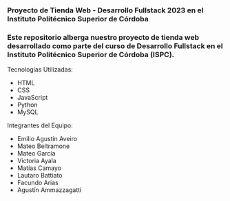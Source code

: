 ### Proyecto de Tienda Web - Desarrollo Fullstack 2023 en el Instituto Politécnico Superior de Córdoba

### Este repositorio alberga nuestro proyecto de tienda web desarrollado como parte del curso de Desarrollo Fullstack en el Instituto Politécnico Superior de Córdoba (ISPC).

Tecnologías Utilizadas:

- HTML
- CSS
- JavaScript
- Python
- MySQL

Integrantes del Equipo:

- Emilio Agustín Aveiro
- Mateo Beltramone
- Mateo García
- Victoria Ayala
- Matías Camayo
- Lautaro Battiato
- Facundo Arias
- Agustín Ammazzagatti
